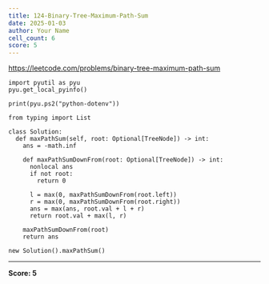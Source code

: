```yaml
---
title: 124-Binary-Tree-Maximum-Path-Sum
date: 2025-01-03
author: Your Name
cell_count: 6
score: 5
---
```


https://leetcode.com/problems/binary-tree-maximum-path-sum


```
import pyutil as pyu
pyu.get_local_pyinfo()
```


```
print(pyu.ps2("python-dotenv"))
```


```
from typing import List
```


```
class Solution:
  def maxPathSum(self, root: Optional[TreeNode]) -> int:
    ans = -math.inf

    def maxPathSumDownFrom(root: Optional[TreeNode]) -> int:
      nonlocal ans
      if not root:
        return 0

      l = max(0, maxPathSumDownFrom(root.left))
      r = max(0, maxPathSumDownFrom(root.right))
      ans = max(ans, root.val + l + r)
      return root.val + max(l, r)

    maxPathSumDownFrom(root)
    return ans
```


```
new Solution().maxPathSum()
```


---
**Score: 5**